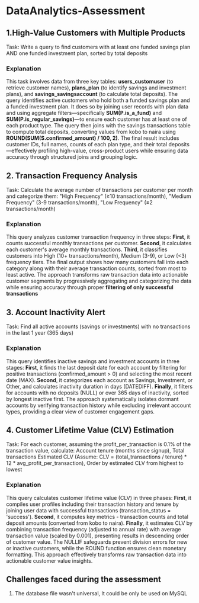 # DataAnalytics-Assessment

## 1.High-Value Customers with Multiple Products
Task: Write a query to find customers with at least one funded savings plan AND one funded investment plan, sorted by total deposits
### Explanation
This task involves data from three key tables: **users_customuser** (to retrieve customer names), **plans_plan** (to identify savings and investment plans), and **savings_savingsaccount** (to calculate total deposits). The query identifies active customers who hold both a funded savings plan and a funded investment plan. It does so by joining user records with plan data and using aggregate filters—specifically **SUM(P.is_a_fund)** and **SUM(P.is_regular_savings)**—to ensure each customer has at least one of each product type. The query then joins with the savings transactions table to compute total deposits, converting values from kobo to naira using **ROUND(SUM(S.confirmed_amount) / 100, 2)**. The final result includes customer IDs, full names, counts of each plan type, and their total deposits—effectively profiling high-value, cross-product users while ensuring data accuracy through structured joins and grouping logic.

## 2. Transaction Frequency Analysis
Task: Calculate the average number of transactions per customer per month and categorize them: "High Frequency" (≥10 transactions/month), "Medium Frequency" (3-9 transactions/month), "Low Frequency" (≤2 transactions/month)
### Explanation
This query analyzes customer transaction frequency in three steps: **First**, it counts successful monthly transactions per customer. **Second**, it calculates each customer's average monthly transactions. **Third**, it classifies customers into High (10+ transactions/month), Medium (3-9), or Low (<3) frequency tiers. The final output shows how many customers fall into each category along with their average transaction counts, sorted from most to least active. The approach transforms raw transaction data into actionable customer segments by progressively aggregating and categorizing the data while ensuring accuracy through proper **filtering of only successful transactions**

## 3. Account Inactivity Alert
Task: Find all active accounts (savings or investments) with no transactions in the last 1 year (365 days)
### Explanation
This query identifies inactive savings and investment accounts in three stages: **First**, it finds the last deposit date for each account by filtering for positive transactions (confirmed_amount > 0) and selecting the most recent date (MAX). **Second**, it categorizes each account as Savings, Investment, or Other, and calculates inactivity duration in days (DATEDIFF). **Finally**, it filters for accounts with no deposits (NULL) or over 365 days of inactivity, sorted by longest inactive first. The approach systematically isolates dormant accounts by verifying transaction history while excluding irrelevant account types, providing a clear view of customer engagement gaps.

## 4. Customer Lifetime Value (CLV) Estimation
Task: For each customer, assuming the profit_per_transaction is 0.1% of the transaction value, calculate: Account tenure (months since signup), Total transactions
Estimated CLV (Assume: CLV = (total_transactions / tenure) * 12 * avg_profit_per_transaction), Order by estimated CLV from highest to lowest
### Explanation
This query calculates customer lifetime value (CLV) in three phases: **First**, it compiles user profiles including their transaction history and tenure by joining user data with successful transactions (transaction_status = 'success'). **Second**, it computes key metrics - transaction counts and total deposit amounts (converted from kobo to naira). **Finally**, it estimates CLV by combining transaction frequency (adjusted to annual rate) with average transaction value (scaled by 0.001), presenting results in descending order of customer value. The NULLIF safeguards prevent division errors for new or inactive customers, while the ROUND function ensures clean monetary formatting. This approach effectively transforms raw transaction data into actionable customer value insights.

## Challenges faced during the assessment
1. The database file wasn't universal, It could be only be used on MySQL
